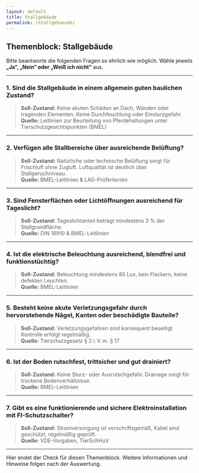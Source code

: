 ```yaml
---
layout: default
title: Stallgebäude
permalink: /stallgebaeude/
---
```


## Themenblock: Stallgebäude

Bitte beantworte die folgenden Fragen so ehrlich wie möglich. Wähle jeweils **„Ja“, „Nein“ oder „Weiß ich nicht“** aus.

---

### 1. Sind die Stallgebäude in einem allgemein guten baulichen Zustand?
> **Soll-Zustand:** Keine akuten Schäden an Dach, Wänden oder tragenden Elementen. Keine Durchfeuchtung oder Einsturzgefahr.  
> **Quelle:** Leitlinien zur Beurteilung von Pferdehaltungen unter Tierschutzgesichtspunkten (BMEL)

---

### 2. Verfügen alle Stallbereiche über ausreichende Belüftung?
> **Soll-Zustand:** Natürliche oder technische Belüftung sorgt für Frischluft ohne Zugluft. Luftqualität ist deutlich über Stallgeruchniveau.  
> **Quelle:** BMEL-Leitlinien & LAG-Prüfkriterien

---

### 3. Sind Fensterflächen oder Lichtöffnungen ausreichend für Tageslicht?
> **Soll-Zustand:** Tageslichtanteil beträgt mindestens 3 % der Stallgrundfläche.  
> **Quelle:** DIN 18910 & BMEL-Leitlinien

---

### 4. Ist die elektrische Beleuchtung ausreichend, blendfrei und funktionstüchtig?
> **Soll-Zustand:** Beleuchtung mindestens 80 Lux, kein Flackern, keine defekten Leuchten.  
> **Quelle:** BMEL-Leitlinien

---

### 5. Besteht keine akute Verletzungsgefahr durch hervorstehende Nägel, Kanten oder beschädigte Bauteile?
> **Soll-Zustand:** Verletzungsgefahren sind konsequent beseitigt. Kontrolle erfolgt regelmäßig.  
> **Quelle:** Tierschutzgesetz § 2 i. V. m. § 17

---

### 6. Ist der Boden rutschfest, trittsicher und gut drainiert?
> **Soll-Zustand:** Keine Sturz- oder Ausrutschgefahr. Drainage sorgt für trockene Bodenverhältnisse.  
> **Quelle:** BMEL-Leitlinien

---

### 7. Gibt es eine funktionierende und sichere Elektroinstallation mit FI-Schutzschalter?
> **Soll-Zustand:** Stromversorgung ist vorschriftsgemäß, Kabel sind geschützt, regelmäßig geprüft.  
> **Quelle:** VDE-Vorgaben, TierSchHuV

---

Hier endet der Check für diesen Themenblock. Weitere Informationen und Hinweise folgen nach der Auswertung.
